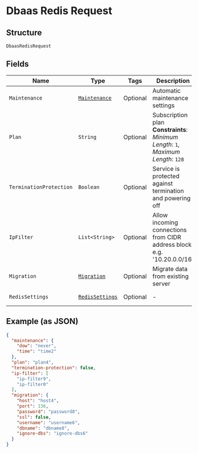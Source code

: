 
# Dbaas Redis Request

## Structure

`DbaasRedisRequest`

## Fields

| Name | Type | Tags | Description | Getter | Setter |
|  --- | --- | --- | --- | --- | --- |
| `Maintenance` | [`Maintenance`](../../doc/models/maintenance.md) | Optional | Automatic maintenance settings | Maintenance getMaintenance() | setMaintenance(Maintenance maintenance) |
| `Plan` | `String` | Optional | Subscription plan<br>**Constraints**: *Minimum Length*: `1`, *Maximum Length*: `128` | String getPlan() | setPlan(String plan) |
| `TerminationProtection` | `Boolean` | Optional | Service is protected against termination and powering off | Boolean getTerminationProtection() | setTerminationProtection(Boolean terminationProtection) |
| `IpFilter` | `List<String>` | Optional | Allow incoming connections from CIDR address block, e.g. '10.20.0.0/16' | List<String> getIpFilter() | setIpFilter(List<String> ipFilter) |
| `Migration` | [`Migration`](../../doc/models/migration.md) | Optional | Migrate data from existing server | Migration getMigration() | setMigration(Migration migration) |
| `RedisSettings` | [`RedisSettings`](../../doc/models/redis-settings.md) | Optional | - | RedisSettings getRedisSettings() | setRedisSettings(RedisSettings redisSettings) |

## Example (as JSON)

```json
{
  "maintenance": {
    "dow": "never",
    "time": "time2"
  },
  "plan": "plan4",
  "termination-protection": false,
  "ip-filter": [
    "ip-filter9",
    "ip-filter0"
  ],
  "migration": {
    "host": "host4",
    "port": 136,
    "password": "password8",
    "ssl": false,
    "username": "username6",
    "dbname": "dbname8",
    "ignore-dbs": "ignore-dbs6"
  }
}
```

